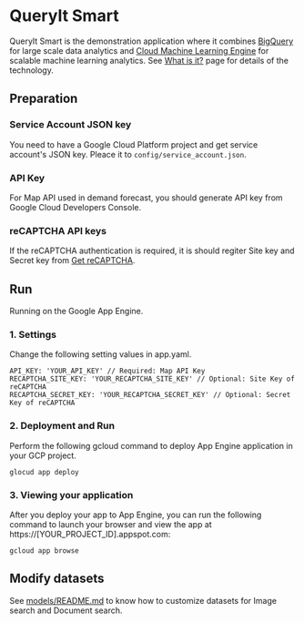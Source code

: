 # QueryIt Smart

QueryIt Smart is the demonstration application where it combines [BigQuery](http://cloud.google.com/bigquery) for
large scale data analytics and [Cloud Machine Learning Engine](http://cloud.google.com/ml) for scalable machine
learning analytics. See [What is it?](whatisit.md) page for details of the technology.

## Preparation

### Service Account JSON key
You need to have a Google Cloud Platform project and get service account's JSON key.
Pleace it to `config/service_account.json`.

### API Key

For Map API used in demand forecast, you should generate API key from Google Cloud Developers Console.

### reCAPTCHA API keys

If the reCAPTCHA authentication is required, it is should regiter Site key and Secret key from [Get reCAPTCHA](https://www.google.com/recaptcha/admin).

## Run

Running on the Google App Engine.

### 1. Settings

Change the following setting values in app.yaml.

```
API_KEY: 'YOUR_API_KEY' // Required: Map API Key
RECAPTCHA_SITE_KEY: 'YOUR_RECAPTCHA_SITE_KEY' // Optional: Site Key of reCAPTCHA
RECAPTCHA_SECRET_KEY: 'YOUR_RECAPTCHA_SECRET_KEY' // Optional: Secret Key of reCAPTCHA
```

### 2. Deployment and Run

Perform the following gcloud command to deploy App Engine application in your GCP project.

```
glocud app deploy
```

### 3. Viewing your application

After you deploy your app to App Engine, you can run the following command to launch your browser and view the app at https://[YOUR_PROJECT_ID].appspot.com:

```
gcloud app browse
```

## Modify datasets

See [models/README.md](models/README.md) to know how to customize datasets for Image search and Document search.
